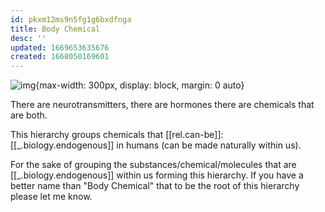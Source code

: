 ```yaml
---
id: pkxm12ms9n5fg1g6bxdfnga
title: Body Chemical
desc: ''
updated: 1669653635676
created: 1668050169601
---
```


![img](/assets/images/Screen_Shot_2022-11-09_at_7.27.57_PM.png){max-width: 300px, display: block, margin: 0 auto}

There are neurotransmitters, there are hormones there are chemicals that are both. 

This hierarchy groups chemicals that [[rel.can-be]]:[[_.biology.endogenous]] in humans (can be made naturally within us).

For the sake of grouping the substances/chemical/molecules that are [[_.biology.endogenous]] within us forming this hierarchy. If you have a better name than "Body Chemical" that to be the root of this hierarchy please let me know.




